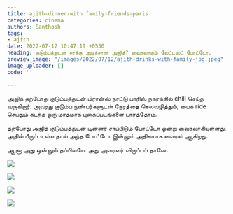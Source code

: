 ```yaml
---
title: ajith-dinner-with family-friends-paris
categories: cinema
authors: Santhosh
tags:
- ajith
date: 2022-07-12 10:47:19 +0530
heading: குடும்பத்துடன் சரக்கு அடிச்சாரா அஜித்? வைரலாகும் லேட்டஸ்ட் போட்டோ.
preview_image: "/images/2022/07/12/ajith-drinks-with-family-jpg.jpeg"
image_uploader: []
code: ''

---
```

அஜித் தற்போது குடும்பத்துடன் பிரான்ஸ் நாட்டு பாரிஸ் நகரத்தில் chill செய்து வருகிறார். அவரது குடும்ப நண்பர்களுடன் நேரத்தை செலவழித்தும், பைக் ride செய்தும் கடந்த ஒரு மாதமாக புகைப்படங்களை பார்த்தோம்.

தற்போது அஜித் குடும்பத்துடன் டின்னர் சாப்பிடும் போட்டோ ஒன்று வைரலாகியுள்ளது. அதில் பீரும் உள்ளதால் அந்த போட்டோ இன்னும் அதிகமாக வைரல் ஆகிறது.

ஆனா அது ஒன்னும் தப்பிலயே. அது அவரவர் விருப்பம் தானே.

![](/images/2022/07/12/ajith-latest-in-paris-2-jpg.jpeg)

![](/images/2022/07/12/ajith-latest-in-paris-1-jpg.jpeg)

![](/images/2022/07/12/ajith-latest-in-paris-3-jpg.jpeg)

![](/images/2022/07/12/ajith-latest-in-paris-4-jpg.jpeg)
